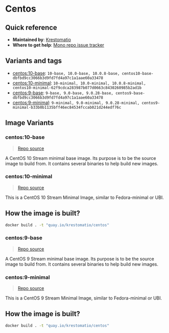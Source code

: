 # Centos
## Quick reference
- **Maintained by**:
[Krestomatio](https://krestomatio.com)
- **Where to get help**:
[Mono repo issue tracker](https://github.com/krestomatio/container_builder/issues)

## Variants and tags
- [centos:10-base](#centos10-base): `10-base, 10.0-base, 10.0.8-base, centos10-base-dbfbd9cc3066b3d9fd7fd4a97c1a1aae60a33478`
- [centos:10-minimal](#centos10-minimal): `10-minimal, 10.0-minimal, 10.0.8-minimal, centos10-minimal-62f9cdca283987b077d0663c8430260985b2ad1b`
- [centos:9-base](#centos9-base): `9-base, 9.0-base, 9.0.28-base, centos9-base-dbfbd9cc3066b3d9fd7fd4a97c1a1aae60a33478`
- [centos:9-minimal](#centos9-minimal): `9-minimal, 9.0-minimal, 9.0.28-minimal, centos9-minimal-b33b0b1135bff46ec84534fccab021d244edf76c`


## Image Variants
### centos:10-base
> [Repo source](https://github.com/krestomatio/container_builder/tree/master/centos/centos10-base)

A CentOS 10 Stream minimal base image. Its purpose is to be the source image to build from. It contains several binaries to help build new images.

### centos:10-minimal
> [Repo source](https://github.com/krestomatio/container_builder/tree/master/centos/centos10-minimal)

This is a CentOS 10 Stream Minimal Image, similar to Fedora-minimal or UBI.

## How the image is built?
```bash
docker build . -t "quay.io/krestomatio/centos"
```

### centos:9-base
> [Repo source](https://github.com/krestomatio/container_builder/tree/master/centos/centos9-base)

A CentOS 9 Stream minimal base image. Its purpose is to be the source image to build from. It contains several binaries to help build new images.

### centos:9-minimal
> [Repo source](https://github.com/krestomatio/container_builder/tree/master/centos/centos9-minimal)

This is a CentOS 9 Stream Minimal Image, similar to Fedora-minimal or UBI.

## How the image is built?
```bash
docker build . -t "quay.io/krestomatio/centos"
```

